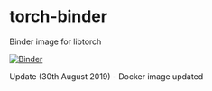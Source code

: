 # torch-binder
Binder image for libtorch

[![Binder](https://mybinder.org/badge_logo.svg)](https://mybinder.org/v2/gh/vishwesh5/torch-binder/master)

Update (30th August 2019) - Docker image updated
